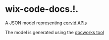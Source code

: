 # wix-code-docs.!. 

A JSON model representing [corvid APIs](https://www.wix.com/corvid/reference/) 

The model is generated using the [docworks tool](https://www.npmjs.com/package/docworks-cli)
